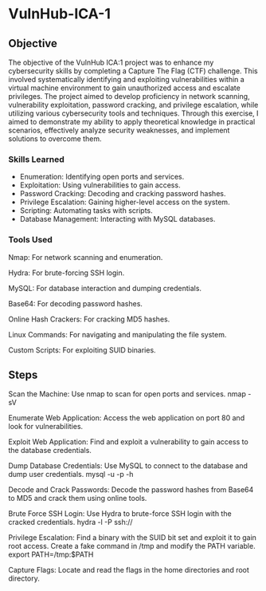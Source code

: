 # VulnHub-ICA-1

## Objective
The objective of the VulnHub ICA:1 project was to enhance my cybersecurity skills by completing a Capture The Flag (CTF) challenge. This involved systematically identifying and exploiting vulnerabilities within a virtual machine environment to gain unauthorized access and escalate privileges. The project aimed to develop proficiency in network scanning, vulnerability exploitation, password cracking, and privilege escalation, while utilizing various cybersecurity tools and techniques. Through this exercise, I aimed to demonstrate my ability to apply theoretical knowledge in practical scenarios, effectively analyze security weaknesses, and implement solutions to overcome them.

### Skills Learned
- Enumeration: Identifying open ports and services.
- Exploitation: Using vulnerabilities to gain access.
- Password Cracking: Decoding and cracking password hashes.
- Privilege Escalation: Gaining higher-level access on the system.
- Scripting: Automating tasks with scripts.
- Database Management: Interacting with MySQL databases.

### Tools Used
Nmap: For network scanning and enumeration.

Hydra: For brute-forcing SSH login.

MySQL: For database interaction and dumping credentials.

Base64: For decoding password hashes.

Online Hash Crackers: For cracking MD5 hashes.

Linux Commands: For navigating and manipulating the file system.

Custom Scripts: For exploiting SUID binaries.

## Steps
Scan the Machine:
Use nmap to scan for open ports and services.
nmap -sV <target-ip>

Enumerate Web Application:
Access the web application on port 80 and look for vulnerabilities.

Exploit Web Application:
Find and exploit a vulnerability to gain access to the database credentials.

Dump Database Credentials:
Use MySQL to connect to the database and dump user credentials.
mysql -u <username> -p -h <target-ip>

Decode and Crack Passwords:
Decode the password hashes from Base64 to MD5 and crack them using online tools.

Brute Force SSH Login:
Use Hydra to brute-force SSH login with the cracked credentials.
hydra -l <username> -P <password-list> ssh://<target-ip>

Privilege Escalation:
Find a binary with the SUID bit set and exploit it to gain root access.
Create a fake command in /tmp and modify the PATH variable.
export PATH=/tmp:$PATH

Capture Flags:
Locate and read the flags in the home directories and root directory.
